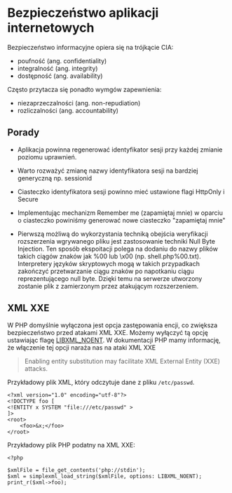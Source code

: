 # Bezpieczeństwo aplikacji internetowych

Bezpieczeństwo informacyjne opiera się na trójkącie CIA:
* poufność (ang. confidentiality)
* integralność (ang. integrity)
* dostępność (ang. availability)

Często przytacza się ponadto wymgów zapewnienia:
* niezaprzeczalności (ang. non-repudiation)
* rozliczalności (ang. accountability)

## Porady

* Aplikacja powinna regenerować identyfikator sesji przy każdej zmianie poziomu uprawnień.

* Warto rozważyć zmianę nazwy identyfikatora sesji na bardziej generyczną np. sessionid

* Ciasteczko identyfikatora sesji powinno mieć ustawione flagi HttpOnly i Secure

* Implementując mechanizm Remember me (zapamiętaj mnie) w oparciu o ciasteczko powiniśmy generować nowe ciasteczko "zapamiętaj mnie"

* Pierwszą możliwą do wykorzystania techniką obejścia weryfikacji rozszerzenia wgrywanego pliku jest zastosowanie techniki Null Byte Injection.
Ten sposób ekspoitacji polega na dodaniu do nazwy plików takich ciągów znaków jak %00 lub \x00 (np. shell.php%00.txt).
Interpretery języków skryptowych mogą w takich przypadkach zakończyć przetwarzanie ciągu znaków po napotkaniu ciągu reprezentującego null byte.
Dzięki temu na serwerze utworzony zostanie plik z zamierzonym przez atakującym rozszerzeniem.

## XML XXE

W PHP domyślnie wyłączona jest opcja zastępowania encji, co zwiększa bezpieczeństwo przed atakami XML XXE.
Możemy wyłączyć tą opcję ustawiając flagę [LIBXML_NOENT](https://www.php.net/manual/en/libxml.constants.php#constant.libxml-noent).
W dokumentacji PHP mamy informację, że włączenie tej opcji naraża nas na ataki XML XXE
> Enabling entity substitution may facilitate XML External Entity (XXE) attacks.

Przykładowy plik XML, który odczytuje dane z pliku `/etc/passwd`.
```
<?xml version="1.0" encoding="utf-8"?>
<!DOCTYPE foo [
<!ENTITY x SYSTEM "file:///etc/passwd" >
]>
<root>
    <foo>&x;</foo>
</root>
```

Przykładowy plik PHP podatny na XML XXE:
```
<?php

$xmlFile = file_get_contents('php://stdin');
$xml = simplexml_load_string($xmlFile, options: LIBXML_NOENT);
print_r($xml->foo);
```
